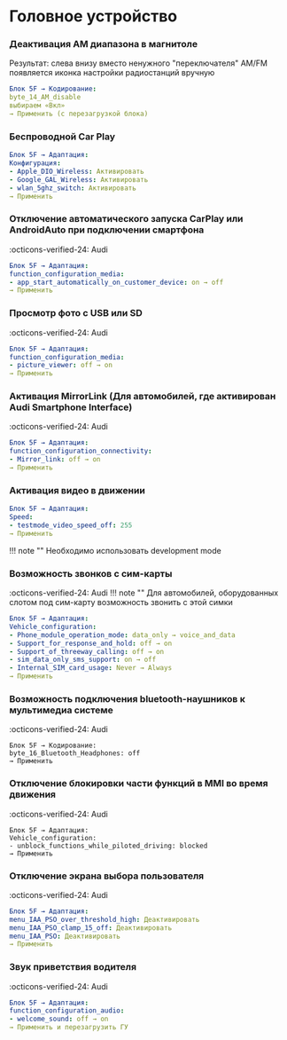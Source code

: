 
# Головное устройство

### Деактивация AM диапазона в магнитоле

Результат: слева внизу вместо ненужного "переключателя" AM/FM появляется иконка настройки радиостанций вручную

``` yaml title="логин-пароль: 20103"
Блок 5F → Кодирование:
byte_14_AM_disable
выбираем «Вкл»
→ Применить (с перезагрузкой блока)
```

### Беспроводной Car Play

``` yaml title="логин-пароль: 20103"
Блок 5F → Адаптация:
Конфигурация:
- Apple_DIO_Wireless: Активировать
- Google_GAL_Wireless: Активировать
- wlan_5ghz_switch: Активировать
→ Применить
```

### Отключение автоматического запуска CarPlay или AndroidAuto при подключении смартфона
:octicons-verified-24: Audi
``` yaml title="логин-пароль: 20103"
Блок 5F → Адаптация:
function_configuration_media:
- app_start_automatically_on_customer_device: on → off
→ Применить
```

### Просмотр фото с USB или SD
:octicons-verified-24: Audi
``` yaml title="логин-пароль: 20103"
Блок 5F → Адаптация:
function_configuration_media:
- picture_viewer: off → on
→ Применить
```

### Активация MirrorLink (Для автомобилей, где активирован Audi Smartphone Interface)
:octicons-verified-24: Audi
``` yaml title="логин-пароль: 20103"
Блок 5F → Адаптация:
function_configuration_connectivity:
- Mirror_link: off → on
→ Применить
```

### Активация видео в движении

``` yaml title="логин-пароль: 20103"
Блок 5F → Адаптация:
Speed:
- testmode_video_speed_off: 255
→ Применить
```

!!! note ""
    Необходимо использовать development mode  

### Возможность звонков с сим-карты
:octicons-verified-24: Audi
!!! note ""
    Для автомобилей, оборудованных слотом под сим-карту возможность звонить с этой симки

``` yaml title="логин-пароль: 20103"
Блок 5F → Адаптация:
Vehicle_configuration:
- Phone_module_operation_mode: data_only → voice_and_data
- Support_for_response_and_hold: off → on
- Support_of_threeway_calling: off → on
- sim_data_only_sms_support: on → off
- Internal_SIM_card_usage: Never → Always
→ Применить
```

### Возможность подключения bluetooth-наушников к мультимедиа системе
:octicons-verified-24: Audi
```
Блок 5F → Кодирование:
byte_16_Bluetooth_Headphones: off
→ Применить
```

### Отключение блокировки части функций в MMI во время движения
:octicons-verified-24: Audi
``` title="логин-пароль: 20103"
Блок 5F → Адаптация:
Vehicle_configuration:
- unblock_functions_while_piloted_driving: blocked
→ Применить
```

### Отключение экрана выбора пользователя
:octicons-verified-24: Audi
``` yaml title="логин-пароль: 20103"
Блок 5F → Адаптация:
menu_IAA_PSO_over_threshold_high: Деактивировать
menu_IAA_PSO_clamp_15_off: Деактивировать
menu_IAA_PSO: Деактивировать
→ Применить
```

### Звук приветствия водителя
:octicons-verified-24: Audi
``` yaml
Блок 5F → Адаптация:
function_configuration_audio:
- welcome_sound: off → on
→ Применить и перезагрузить ГУ
```